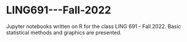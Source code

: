 # LING691---Fall-2022

Jupyter notebooks written on R for the class LING 691 - Fall 2022. Basic statistical methods and graphics are presented. 
